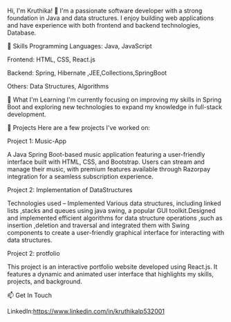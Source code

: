 Hi, I'm Kruthika! 👋
I'm a passionate software developer with a strong foundation in Java and data structures. I enjoy building web applications and have experience with both frontend and backend technologies, Database.

🚀 Skills
Programming Languages: Java, JavaScript

Frontend: HTML, CSS, React.js

Backend: Spring, Hibernate ,JEE,Collections,SpringBoot

Others: Data Structures, Algorithms


🌱 What I'm Learning
I'm currently focusing on improving my skills in Spring Boot and exploring new technologies to expand my knowledge in full-stack development.



💼 Projects
Here are a few projects I've worked on:

Project 1: Music-App

A Java Spring Boot-based music application featuring a user-friendly interface built with HTML, CSS,
and Bootstrap. Users can stream and manage their music, with premium features available through
Razorpay integration for a seamless subscription experience.

Project 2: Implementation of DataStructures

Technologies used – Implemented Various data structures, including linked lists ,stacks and queues
using java swing, a popular GUI toolkit.Designed and implemented efficient algorithms for data structure operations ,such as insertion ,deletion and traversal and integrated them with Swing components
to create a user-friendly graphical interface for interacting with data structures.

Project 2: protfolio

This project is an interactive portfolio website developed using React.js. It features a dynamic and
animated user interface that highlights my skills, projects, and background.


📫 Get In Touch

LinkedIn:https://www.linkedin.com/in/kruthikalp532001

